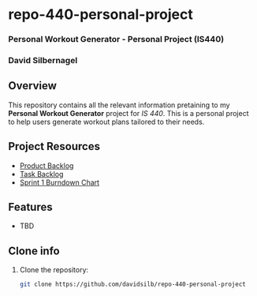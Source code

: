 # repo-440-personal-project
### Personal Workout Generator - Personal Project (IS440)
### David Silbernagel

## Overview
This repository contains all the relevant information pretaining to my **Personal Workout Generator** project for *IS 440*. This is a personal project to help users generate workout plans tailored to their needs.

## Project Resources
- [Product Backlog](https://github.com/users/davidsilb/projects/1/views/1)
- [Task Backlog](https://github.com/users/davidsilb/projects/2/views/1)
- [Sprint 1 Burndown Chart](link)

## Features
- TBD

## Clone info
1. Clone the repository:
   ```sh
   git clone https://github.com/davidsilb/repo-440-personal-project
